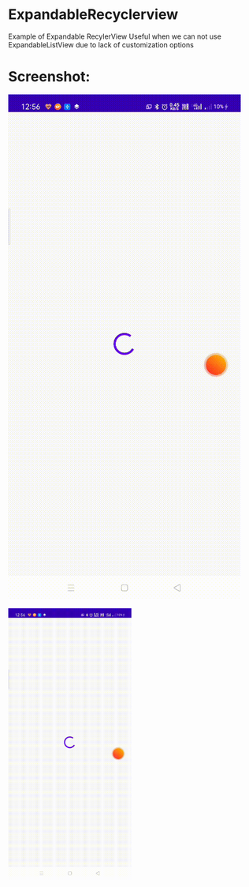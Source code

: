# ExpandableRecyclerview
Example of Expandable RecylerView
Useful when we can not use ExpandableListView due to lack of customization options

# Screenshot:

![](screenshot.gif)

<img src="https://github.com/ervinod/ExpandableRecyclerview/blob/master/screenshot.gif" width="250" height="550"/>
